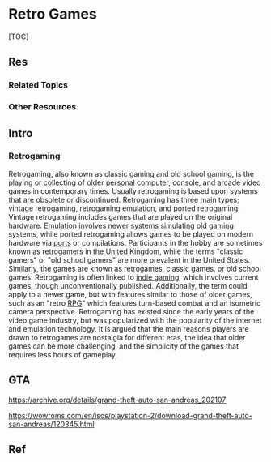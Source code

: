 # Retro Games

[TOC]



## Res
### Related Topics


### Other Resources



## Intro
### Retrogaming
Retrogaming, also known as classic gaming and old school gaming, is the playing or collecting of older [personal computer](Computer_game.html), [console](Video_game_console.html), and [arcade](Arcade_game.html) video games in contemporary times. Usually retrogaming is based upon systems that are obsolete or discontinued. Retrogaming has three main types; vintage retrogaming, retrogaming emulation, and ported retrogaming. Vintage retrogaming includes games that are played on the original hardware. [Emulation](Emulator.html) involves newer systems simulating old gaming systems, while ported retrogaming allows games to be played on modern hardware via [ports](Porting.html) or compilations. Participants in the hobby are sometimes known as retrogamers in the United Kingdom, while the terms "classic gamers" or "old school gamers" are more prevalent in the United States. Similarly, the games are known as retrogames, classic games, or old school games. Retrogaming is often linked to [indie gaming](Indie_gaming.html), which involves current games, though unconventionally published. Additionally, the term could apply to a newer game, but with features similar to those of older games, such as an "retro [RPG](Role-playing_video_game.html)" which features turn-based combat and an isometric camera perspective. Retrogaming has existed since the early years of the video game industry, but was popularized with the popularity of the internet and emulation technology. It is argued that the main reasons players are drawn to retrogames are nostalgia for different eras, the idea that older games can be more challenging, and the simplicity of the games that requires less hours of gameplay.



## GTA
https://archive.org/details/grand-theft-auto-san-andreas_202107

https://wowroms.com/en/isos/playstation-2/download-grand-theft-auto-san-andreas/120345.html




## Ref

